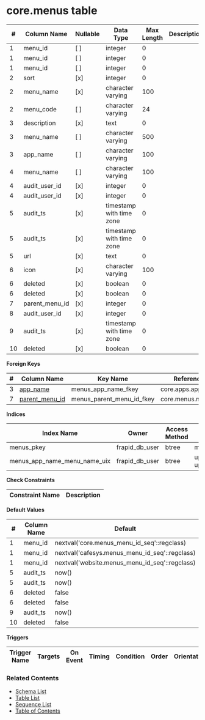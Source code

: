 # core.menus table



| # | Column Name | Nullable | Data Type | Max Length | Description |
| --- | --- | --- | --- | --- | --- |
| 1 | menu_id | [ ] | integer | 0 |  |
| 1 | menu_id | [ ] | integer | 0 |  |
| 1 | menu_id | [ ] | integer | 0 |  |
| 2 | sort | [x] | integer | 0 |  |
| 2 | menu_name | [x] | character varying | 100 |  |
| 2 | menu_code | [ ] | character varying | 24 |  |
| 3 | description | [x] | text | 0 |  |
| 3 | menu_name | [ ] | character varying | 500 |  |
| 3 | app_name | [ ] | character varying | 100 |  |
| 4 | menu_name | [ ] | character varying | 100 |  |
| 4 | audit_user_id | [x] | integer | 0 |  |
| 4 | audit_user_id | [x] | integer | 0 |  |
| 5 | audit_ts | [x] | timestamp with time zone | 0 |  |
| 5 | audit_ts | [x] | timestamp with time zone | 0 |  |
| 5 | url | [x] | text | 0 |  |
| 6 | icon | [x] | character varying | 100 |  |
| 6 | deleted | [x] | boolean | 0 |  |
| 6 | deleted | [x] | boolean | 0 |  |
| 7 | parent_menu_id | [x] | integer | 0 |  |
| 8 | audit_user_id | [x] | integer | 0 |  |
| 9 | audit_ts | [x] | timestamp with time zone | 0 |  |
| 10 | deleted | [x] | boolean | 0 |  |



**Foreign Keys**

| # | Column Name | Key Name | References |
| --- | --- | --- | --- |
| 3 | [app_name](../core/apps.md) | menus_app_name_fkey | core.apps.app_name |
| 7 | [parent_menu_id](../core/menus.md) | menus_parent_menu_id_fkey | core.menus.menu_id |



**Indices**

| Index Name | Owner | Access Method | Definition | Description |
| --- | --- | --- | --- | --- |
| menus_pkey | frapid_db_user | btree | menu_id |  |
| menus_app_name_menu_name_uix | frapid_db_user | btree | upper(app_name::text), upper(menu_name::text) |  |



**Check Constraints**

| Constraint Name | Description |
| --- | --- |



**Default Values**

| # | Column Name | Default |
| --- | --- | --- |
| 1 | menu_id | nextval('core.menus_menu_id_seq'::regclass) |
| 1 | menu_id | nextval('cafesys.menus_menu_id_seq'::regclass) |
| 1 | menu_id | nextval('website.menus_menu_id_seq'::regclass) |
| 5 | audit_ts | now() |
| 5 | audit_ts | now() |
| 6 | deleted | false |
| 6 | deleted | false |
| 9 | audit_ts | now() |
| 10 | deleted | false |


**Triggers**

| Trigger Name | Targets | On Event | Timing | Condition | Order | Orientation | Description |
| --- | --- | --- | --- | --- | --- | --- | --- |


### Related Contents
* [Schema List](../../schemas.md)
* [Table List](../../tables.md)
* [Sequence List](../../sequences.md)
* [Table of Contents](../../README.md)

